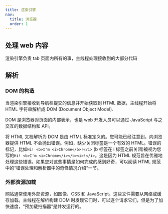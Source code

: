 ```yaml
---
title: 渲染引擎
nav:
  title: 浏览器
  order: 1
---
```


## 处理 web 内容

渲染引擎负责 tab 页面内所有的事，主线程处理接收到的大部分代码

## 解析

### DOM 的构造

当渲染引擎接收到导航栏提交的信息并开始获取到 HTML 数据，主线程开始将 HTML 字符串解析成 DOM (Document Object Model).

DOM 是浏览器对页面的内部表示，也是 web 开发人员可以通过 JavaScript 与之交互的数据结构和 API。

将 HTML 文档解析为 DOM 是由 HTML 标准定义的。您可能已经注意到，向浏览器提供 HTML 不会抛出错误。例如，缺少关闭标签是一个有效的 HTML。错误的标记，比如`Hi! <b>I'm <i>Chrome</b>!</i>` (b 标签在 i 标签之前关闭)被视为您写的`Hi! <b>I'm <i>Chrome</i></b><i>!</i>`。这是因为 HTML 规范旨在优雅地处理这些错误。如果您对这些事情是如何完成的感到好奇，可以阅读 HTML 规范中的“错误处理和解析器中的奇怪情况介绍”一节。

### 外部资源加载

网站通常使用外部资源，如图像、CSS 和 JavaScript。这些文件需要从网络或缓存加载。主线程在解析构建 DOM 时发现它们时，可以逐个请求它们，但是为了加快速度，“预加载扫描器”是并发运行的。
